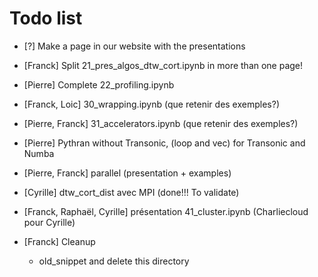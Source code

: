 # Todo list

- [?] Make a page in our website with the presentations

- [Franck] Split 21_pres_algos_dtw_cort.ipynb in more than one page!

- [Pierre] Complete 22_profiling.ipynb

- [Franck, Loic] 30_wrapping.ipynb (que retenir des exemples?)

- [Pierre, Franck] 31_accelerators.ipynb (que retenir des exemples?)

- [Pierre] Pythran without Transonic, (loop and vec) for Transonic and Numba

- [Pierre, Franck] parallel (presentation + examples)

- [Cyrille] dtw_cort_dist avec MPI (done!!! To validate)

- [Franck, Raphaël, Cyrille] présentation 41_cluster.ipynb (Charliecloud pour
  Cyrille)

- [Franck] Cleanup
  - old_snippet and delete this directory
